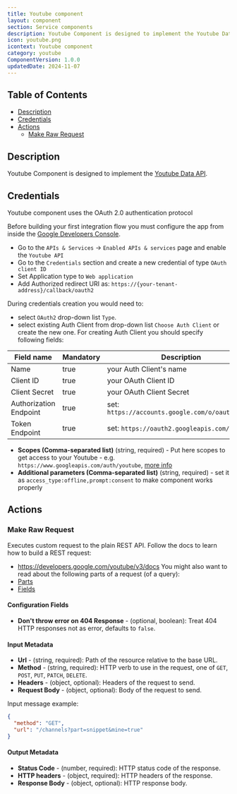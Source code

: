 ```yaml
---
title: Youtube component
layout: component
section: Service components
description: Youtube Component is designed to implement the Youtube Data API.
icon: youtube.png
icontext: Youtube component
category: youtube
ComponentVersion: 1.0.0
updatedDate: 2024-11-07
---
```


## Table of Contents

* [Description](#description)
* [Credentials](#credentials)
* [Actions](#actions)
    * [Make Raw Request](#make-raw-request)

## Description
Youtube Component is designed to implement the [Youtube Data API](https://developers.google.com/youtube/v3).

## Credentials
Youtube component uses the OAuth 2.0 authentication protocol

Before building your first integration flow you must configure the app from inside the [Google Developers Console](https://console.cloud.google.com/). 
- Go to the `APIs & Services` -> `Enabled APIs & services` page and enable the `Youtube API`
- Go to the `Credentials` section and create a new credential of type  `OAuth client ID`
- Set Application type to `Web application`
- Add Authorized redirect URI as: `https://{your-tenant-address}/callback/oauth2`


During credentials creation you would need to:
- select `OAuth2` drop-down list ``Type``.
- select existing Auth Client from drop-down list ``Choose Auth Client`` or create the new one.
  For creating Auth Client you should specify following fields:

| Field name             | Mandatory | Description                                     |
|------------------------|-----------|-------------------------------------------------|
| Name                   | true      | your Auth Client's name                         |
| Client ID              | true      | your OAuth Client ID                            |
| Client Secret           | true      | your OAuth Client Secret                        |
| Authorization Endpoint | true      | set: `https://accounts.google.com/o/oauth2/auth` |
| Token Endpoint         | true      | set: `https://oauth2.googleapis.com/token`       |

- **Scopes (Comma-separated list)** (string, required) - Put here scopes to get access to your Youtube - e.g. `https://www.googleapis.com/auth/youtube`, [more info](https://developers.google.com/identity/protocols/oauth2/scopes#youtube)
- **Additional parameters (Comma-separated list)** (string, required) - set it as `access_type:offline,prompt:consent` to make component works properly

## Actions
### Make Raw Request
Executes custom request to the plain REST API. Follow the docs to learn how to build a REST request:
- https://developers.google.com/youtube/v3/docs
  You might also want to read about the following parts of a request (of a query):
- [Parts](https://developers.google.com/youtube/v3/getting-started#part)
- [Fields](https://developers.google.com/youtube/v3/getting-started#fields)

#### Configuration Fields
* **Don't throw error on 404 Response** - (optional, boolean): Treat 404 HTTP responses not as error, defaults to `false`.

#### Input Metadata
* **Url** - (string, required): Path of the resource relative to the base URL.
* **Method** - (string, required): HTTP verb to use in the request, one of `GET`, `POST`, `PUT`, `PATCH`, `DELETE`.
* **Headers** - (object, optional): Headers of the request to send.
* **Request Body** - (object, optional): Body of the request to send.

Input message example:
```json
{
  "method": "GET",
  "url": "/channels?part=snippet&mine=true"
}
```

#### Output Metadata
* **Status Code** - (number, required): HTTP status code of the response.
* **HTTP headers** - (object, required): HTTP headers of the response.
* **Response Body** - (object, optional): HTTP response body.